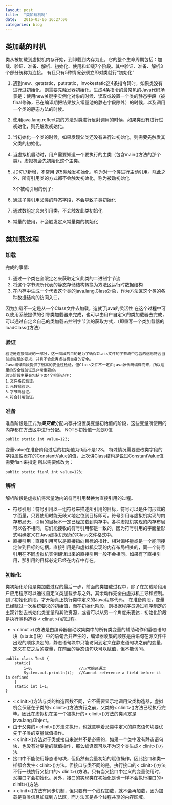 ```yaml
---
layout: post
title:  "类加载机制"
date:   2016-03-05 16:27:00
categories: blog
---
```


## 类加载的时机 ##
类从被加载到虚拟机内存开始，到卸载到内存为止，它的整个生命周期包括：加载、验证、准备、解析、初始化、使用和卸载7个阶段。其中验证、准备、解析3个部分统称为连接。
有且只有5种情况必须立即对类就行“初始化”

 1. 遇到new、getstatic、putstatic、invokestatic这4条指令码时，如果类没有进行过初始化，则需要先触发器初始化。生成4条指令的最常见的Java代码场景是：使用new关键字实例化对象的时候、读取或设置一个类的静态字段（被final修饰，已在编译期把结果放入常量池的静态字段除外）的时候，以及调用一个类的静态方法的时候。
 2. 使用java.lang.reflect包的方法对类进行反射调用的时候，如果类没有进行过初始化，则先触发初始化。
 3. 当初始化一个类的时候，如果发现父类还没有进行过初始化，则需要先触发其父类的初始化。
 4. 当虚拟机启动时，用户需要知道一个要执行的主类（包含main()方法的那个类），虚拟机会先初始化这个主类。
 5. JDK1.7新增，不常用
 这5类触发初始化，称为对一个类进行主动引用。除此之外，所有引用类的方式都不会触发初始化，称为被动初始化
 
     3个被动引用的例子: 
1. 通过子类引用父类的静态字段，不会导致子类初始化
2. 通过数组定义来引用类，不会触发此类初始化
3. 常量的使用，不会触发定义常量类的初始化

## 类加载过程 ##

### 加载 ###
完成的事情:

 1. 通过一个类在全限定名来获取定义此类的二进制字节流
 2. 将这个字节流所代表的静态存储结构转换为方法区运行时数据结构
 3. 在内存中生成一个代表这个类的java.lang.Class对象，作为方法区这个类的各种数据结构的访问入口。

因为加载不一定是从一个Class文件去加载，造就了java的灵活性
在这个过程中可以使用系统提供的引导类加载器来完成，也可以由用户自定义的类加载器去完成，可以通过自定义自己的类加载去控制字节流的获取方式，（即重写一个类加载器的loadClass()方法）

### 验证 ###
    验证是连接阶段的一部分，这一阶段的目的是为了确保Class文件的字节流中包含的信息符合当前虚拟机的要求，并且不会危害虚拟机自身的安全。
    Java编译阶段提供了很高的安全性检验，但Class文件不一定由java源代码编译而来，所以这里的安全性验证是非常重要的。
    验证阶段主要会包括下面4个检验动作：
    1.文件格式验证。
    2.元数据验证。
    3.字节码验证。
    4.符合引用验证。
### 准备 ###
准备阶段是正式为***类变量***分配内存并设置类变量初始值的阶段，这些变量所使用的内存都在方法区中进行分配。
NOTE:初始值一般是0值

```
public static int value=123;
```
变量value在准备阶段过后的初始值为0而不是123。
特殊情况需要更改类字段的字段属性表在的ConstantValue的值，上次讲Class结构是说过ConstantValue值需要fianl来指定
所以需要修改为：
```
public static fianl int value=123;
```

### 解析 ###
解析阶段是虚拟机将常量池内的符号引用替换为直接引用的过程。
 - 符号引用：符号引用以一组符号来描述所引用的目标，符号可以是任何形式的字面量，只要使用时能无歧义地定位到目标即可。符号引用与虚拟机实现的内存布局无，引用的目标不一定已经加载到内存中。各种虚拟机实现的内存布局可以各不相同，它们能接收的符号引用都是一致的，因为符号引用的字面量形式明确定义在Java虚拟机规范的Class文件格式中。
 - 直接引用：直接引用可以是直接指向目标的指针、相对偏移量或是一个能间接定位到目标的句柄。直接引用是和虚拟机实现的内存布局相关的，同一个符号引用在不同虚拟机实例翻译出来的直接引用一般不会相同。如果有了直接引用，那引用的目标必定已经在内存中存在。
 
### 初始化 ###

类初始化阶段是类加载过程的最后一步，前面的类加载过程中，除了在加载阶段用户应用程序可以通过自定义类加载参与之外，其余动作完全由虚拟机主导和控制。到了初始化阶段，才开始真正执行类中定义的Java程序代码。
在准备阶段，变量已经赋过一次系统要求的初始值，而在初始化阶段，则根据程序员通过程序制定的主观计划去初始化类变量和其他资源，或者可以从另一个角度来表达：初始化阶段是执行类构造器 < clinut >()的过程。

 - < clinut >()方法是由编译器自动收集类中的所有类变量的辅助动作和静态语句块（static()块）中的语句合并产生的，编译器收集的顺序是由语句在源文件中出现的顺序决定的，静态语句块中只能访问到定义在静态语句块之前的变量，定义在它之后的变量，在前面的静态语句块可以赋值，但不能访问。
```
public class Test {
    static{
        i=0;                    //正常编译通过
        System.out.println(i);  //Cannot reference a field before it is defined
    }
    static int i=1;
}
```
 - < clinit>()方法与类的构造函数不同，它不需要显示地调用父类构造器，虚拟机会保证在子类的< clinit>()方法执行之前，父类的< clinit>()方法已经执行完毕。因此在虚拟机在第一个被执行的< clinit>()方法的类肯定是java.lang.Object。
 - 由于父类的< clinit>()方法先执行，也就意味着父类中定义的静态语句块要优先于子类的变量赋值操作。
 - < clinit>()方法对于类或接口来说并不是必需的，如果一个类中没有静态语句块，也没有对变量的赋值操作，那么编译器可以不为这个类生成< clinit>()方法.
 - 接口中不能使用静态语句块，但仍然有变量初始的赋值操作，因此接口和类一样都会发生< clinit>()方法。但接口与类不同的是，执行接口的< clinit>()方法不行一线执行父接口的< clinit>()方法。只有当父接口中定义的变量使用时，父接口才会初始化。另外，接口的实现类在初始化是也一样不会执行接口的< clinit>()方法.
 - < clinit>()方法有同步机制，但只要有一个线程加载，就不会再加载，因为加载是将类信息加载到方法区，而方法区是各个线程共享的内存区域。

